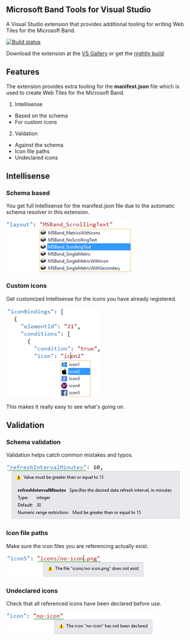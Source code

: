 ## Microsoft Band Tools for Visual Studio

A Visual Studio extension that provides additional tooling
for writing Web Tiles for the Microsoft Band.

[![Build status](https://ci.appveyor.com/api/projects/status/k72bv74jviitnejx?svg=true)](https://ci.appveyor.com/project/madskristensen/microsoftbandtools)

Download the extension at the
[VS Gallery](https://visualstudiogallery.msdn.microsoft.com/b3f06ea7-06ad-4f4d-83f1-27be49bf2987)
or get the
[nightly build](http://vsixgallery.com/extension/74cd5721-9cfd-4183-b1c9-b051f1b59503/)

## Features
The extension provides extra tooling for the **manifest.json**
file which is used to create Web Tiles for the Microsoft
Band.

1. Intellisense
  - Based on the schema
  - For custom icons
2. Valdation
  - Against the schema
  - Icon file paths
  - Undeclared icons

## Intellisense

### Schema based
You get full Intellisense for the manifest.json file due
to the automatic schema resolver in this extension.

![Schema Intellisense](art/schema-intellisense.png)

### Custom icons
Get customized Intellisense for the icons you have already
registered.

![Icon Intellisense](art/icon-intellisense.png)

This makes it really easy to see what's going on.

## Validation

### Schema validation
Validation helps catch common mistakes and typos.

![Validation](art/validation.png)

### Icon file paths
Make sure the icon files you are referencing actually
exist.

![Validation](art/validation-icon-file-path.png)

### Undeclared icons
Check that all referenced icons have been declared
before use.

![Validation](art/validation-icon-unknown.png)